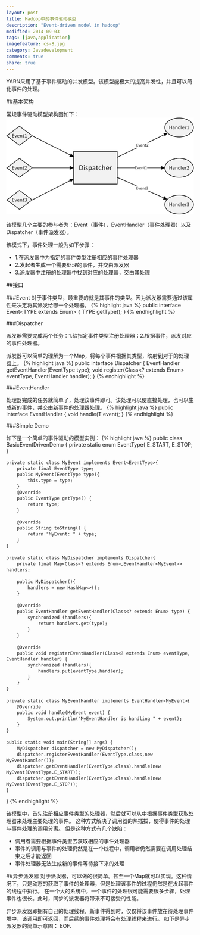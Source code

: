 ```yaml
---
layout: post
title: Hadoop中的事件驱动模型
description: "Event-driven model in hadoop"
modified: 2014-09-03
tags: [java,application]
imagefeature: cs-8.jpg
category: Javadevelopment
comments: true
share: true
---
```

YARN采用了基于事件驱动的并发模型。该模型能极大的提高并发性，并且可以简化事件的处理。


##基本架构

常规事件驱动模型架构图如下：
<img src="/images/event-driven/basic.jpg"/>

该模型几个主要的参与者为：Event（事件），EventHandler（事件处理器）以及Dispatcher（事件派发器）。

该模式下，事件处理一般为如下步骤：

- 1.在派发器中为指定的事件类型注册相应的事件处理器
- 2.发起者生成一个需要处理的事件，并交由派发器
- 3.派发器中注册的处理器中找到对应的处理器，交由其处理

##接口

###Event
对于事件类型，最重要的就是其事件的类型。因为派发器需要通过该属性来决定将其派发给哪一个处理器。
{% highlight java %}
public interface Event<TYPE extends Enum<TYPE>> {
	TYPE getType();
}
{% endhighlight %}


###Dispatcher

派发器需要完成两个任务：1.给指定事件类型注册处理器；2.根据事件，派发对应的事件处理器。

派发器可以简单的理解为一个Map，将每个事件根据其类型，映射到对于的处理器上。
{% highlight java %}
public interface Dispatcher {
	EventHandler getEventHandler(EventType type);
	void register(Class<? extends Enum> eventType, EventHandler handler);
}
{% endhighlight %}


###EventHandler

处理器完成的任务就简单了，处理该事件即可。该处理可以使直接处理，也可以生成新的事件，并交由新事件的处理器处理。
{% highlight java %}
public interface EventHandler<T extends Event> {
	void handle(T event);
}
{% endhighlight %}

###Simple Demo

如下是一个简单的事件驱动的模型实例：
{% highlight java %}
public class BasicEventDrivenDemo {
    private static enum EventType{
        E_START,
        E_STOP;
    }

    private static class MyEvent implements Event<EventType>{
        private final EventType type;
        public MyEvent(EventType type){
            this.type = type;
        }
        @Override
        public EventType getType() {
            return type;
        }

        @Override
        public String toString() {
            return "MyEvent: " + type;
        }
    }
   
	private static class MyDispatcher implements Dispatcher{
        private final Map<Class<? extends Enum>,EventHandler<MyEvent>> handlers;

        public MyDispatcher(){
            handlers = new HashMap<>();
        }

        @Override
        public EventHandler getEventHandler(Class<? extends Enum> type) {
            synchronized (handlers){
                return handlers.get(type);
            }
        }

        @Override
        public void registerEventHandler(Class<? extends Enum> eventType, EventHandler handler) {
            synchronized (handlers){
                handlers.put(eventType,handler);
            }
        }
    }

    private static class MyEventHandler implements EventHandler<MyEvent>{
        @Override
        public void handle(MyEvent event) {
            System.out.println("MyEventHandler is handling " + event);
        }
    }

    public static void main(String[] args) {
        MyDispatcher dispatcher = new MyDispatcher();
        dispatcher.registerEventHandler(EventType.class,new MyEventHandler());
        dispatcher.getEventHandler(EventType.class).handle(new MyEvent(EventType.E_START));
        dispatcher.getEventHandler(EventType.class).handle(new MyEvent(EventType.E_STOP));
    }
}
{% endhighlight %}

该模型中，首先注册相应事件类型的处理器，然后就可以从中根据事件类型获取处理器来处理主要处理的事件。
这种方式解决了调用器的热插拔，使得事件的处理与事件处理的调用分离。
但是这种方式有几个缺陷：

- 调用者需要根据事件类型去获取相应的事件处理器
- 事件的调用与事件的处理仍然是在一个线程中，调用者仍然需要在调用处理结束之后才能返回
- 事件处理器无法生成新的事件等待接下来的处理

##异步派发器
对于派发器，可以做的很简单。甚至一个Map就可以实现。这种情况下，只是动态的获取了事件的处理器，但是处理该事件的过程仍然是在发起事件的线程中执行。
在一个大的系统中，一个事件的处理很可能需要很多步骤，处理事件也很长。此时，同步的派发器将带来不可接受的性能。

异步派发器即拥有自己的处理线程，新事件得到时，仅仅将该事件放在待处理事件堆中，该调用即可返回，而后续的事件处理将会有处理线程来进行。
如下是异步派发器的简单示意图：
EOF.